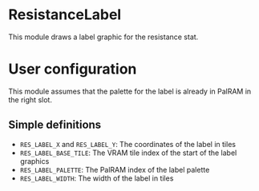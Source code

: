 
# ResistanceLabel

This module draws a label graphic for the resistance stat.

# User configuration

This module assumes that the palette for the label is already in PalRAM in the right slot.

## Simple definitions

  * `RES_LABEL_X` and `RES_LABEL_Y`: The coordinates of the label in tiles
  * `RES_LABEL_BASE_TILE`: The VRAM tile index of the start of the label graphics
  * `RES_LABEL_PALETTE`: The PalRAM index of the label palette
  * `RES_LABEL_WIDTH`: The width of the label in tiles
